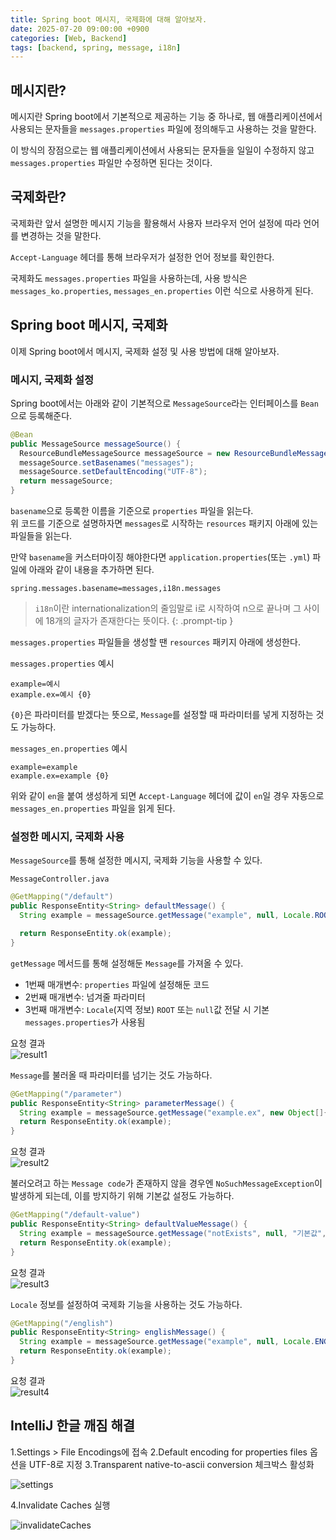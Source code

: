```yaml
---
title: Spring boot 메시지, 국제화에 대해 알아보자.
date: 2025-07-20 09:00:00 +0900
categories: [Web, Backend]
tags: [backend, spring, message, i18n]
---
```


## **메시지란?**

메시지란 Spring boot에서 기본적으로 제공하는 기능 중 하나로, 웹 애플리케이션에서 사용되는 문자들을 `messages.properties` 파일에 정의해두고 사용하는 것을 말한다.

 이 방식의 장점으로는 웹 애플리케이션에서 사용되는 문자들을 일일이 수정하지 않고 `messages.properties` 파일만 수정하면 된다는 것이다.

## **국제화란?**

국제화란 앞서 설명한 메시지 기능을 활용해서 사용자 브라우저 언어 설정에 따라 언어를 변경하는 것을 말한다.

`Accept-Language` 헤더를 통해 브라우저가 설정한 언어 정보를 확인한다.


국제화도 `messages.properties` 파일을 사용하는데, 사용 방식은 `messages_ko.properties`, `messages_en.properties` 이런 식으로 사용하게 된다.

## **Spring boot 메시지, 국제화**
이제 Spring boot에서 메시지, 국제화 설정 및 사용 방법에 대해 알아보자.

### **메시지, 국제화 설정**

Spring boot에서는 아래와 같이 기본적으로 `MessageSource`라는 인터페이스를 `Bean`으로 등록해준다.

```java
@Bean
public MessageSource messageSource() {
  ResourceBundleMessageSource messageSource = new ResourceBundleMessageSource();
  messageSource.setBasenames("messages");
  messageSource.setDefaultEncoding("UTF-8");
  return messageSource;
}
```

`basename`으로 등록한 이름을 기준으로 `properties` 파일을 읽는다.<br>
위 코드를 기준으로 설명하자면 `messages`로 시작하는 `resources` 패키지 아래에 있는 파일들을 읽는다.

만약 `basename`을 커스터마이징 해야한다면 `application.properties`(또는 `.yml`) 파일에 아래와 같이 내용을 추가하면 된다.

```properties
spring.messages.basename=messages,i18n.messages
```

> `i18n`이란 internationalization의 줄임말로 i로 시작하여 n으로 끝나며 그 사이에 18개의 글자가 존재한다는 뜻이다.
{: .prompt-tip }

`messages.properties` 파일들을 생성할 땐 `resources` 패키지 아래에 생성한다.

`messages.properties` 예시
```properties
example=예시
example.ex=예시 {0}
```

`{0}`은 파라미터를 받겠다는 뜻으로, `Message`를 설정할 때 파라미터를 넣게 지정하는 것도 가능하다.

`messages_en.properties` 예시
```properties
example=example
example.ex=example {0}
```

위와 같이 `en`을 붙여 생성하게 되면 `Accept-Language` 헤더에 값이 `en`일 경우 자동으로 `messages_en.properties` 파일을 읽게 된다.

### **설정한 메시지, 국제화 사용**

`MessageSource`를 통해 설정한 메시지, 국제화 기능을 사용할 수 있다.

`MessageController.java`
```java
@GetMapping("/default")
public ResponseEntity<String> defaultMessage() {
  String example = messageSource.getMessage("example", null, Locale.ROOT);

  return ResponseEntity.ok(example);
}
```

`getMessage` 메서드를 통해 설정해둔 `Message`를 가져올 수 있다.
- 1번째 매개변수: `properties` 파일에 설정해둔 코드
- 2번째 매개변수: 넘겨줄 파라미터
- 3번째 매개변수: `Locale`(지역 정보) `ROOT` 또는 `null`값 전달 시 기본 `messages.properties`가 사용됨

요청 결과<br>
![result1](/assets/img/result1.png)

`Message`를 불러올 때 파라미터를 넘기는 것도 가능하다.

```java
@GetMapping("/parameter")
public ResponseEntity<String> parameterMessage() {
  String example = messageSource.getMessage("example.ex", new Object[]{"Parameter"}, Locale.ROOT);
  return ResponseEntity.ok(example);
}
```

요청 결과<br>
![result2](/assets/img/result2.png)

불러오려고 하는 `Message code`가 존재하지 않을 경우엔 `NoSuchMessageException`이 발생하게 되는데, 이를 방지하기 위해 기본값 설정도 가능하다.

```java
@GetMapping("/default-value")
public ResponseEntity<String> defaultValueMessage() {
  String example = messageSource.getMessage("notExists", null, "기본값", Locale.ROOT);
  return ResponseEntity.ok(example);
}
```

요청 결과<br>
![result3](/assets/img/result3.png)

`Locale` 정보를 설정하여 국제화 기능을 사용하는 것도 가능하다.

```java
@GetMapping("/english")
public ResponseEntity<String> englishMessage() {
  String example = messageSource.getMessage("example", null, Locale.ENGLISH);
  return ResponseEntity.ok(example);
}
```

요청 결과<br>
![result4](/assets/img/result4.png)


## **IntelliJ 한글 깨짐 해결**

1.Settings > File Encodings에 접속 
2.Default encoding for properties files 옵션을 UTF-8로 지정
3.Transparent native-to-ascii conversion 체크박스 활성화

![settings](/assets/img/encodingsettings.png)

4.Invalidate Caches 실행

![invalidateCaches](/assets/img/invalidateCaches.png)

